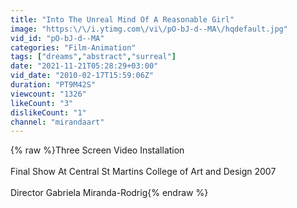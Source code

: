 ```yaml
---
title: "Into The Unreal Mind Of A Reasonable Girl"
image: "https:\/\/i.ytimg.com\/vi\/pO-bJ-d--MA\/hqdefault.jpg"
vid_id: "pO-bJ-d--MA"
categories: "Film-Animation"
tags: ["dreams","abstract","surreal"]
date: "2021-11-21T05:28:29+03:00"
vid_date: "2010-02-17T15:59:06Z"
duration: "PT9M42S"
viewcount: "1326"
likeCount: "3"
dislikeCount: "1"
channel: "mirandaart"
---
```

{% raw %}Three Screen Video Installation<br /><br />Final Show At Central St Martins College of Art and Design 2007<br /><br />Director Gabriela Miranda-Rodrig{% endraw %}
